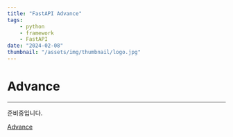 ```yaml
---
title: "FastAPI Advance"
tags:
    - python
    - framework
    - FastAPI
date: "2024-02-08"
thumbnail: "/assets/img/thumbnail/logo.jpg"
---
```


# Advance
---
준비중입니다.

[Advance](https://fastapi.tiangolo.com/advanced/)